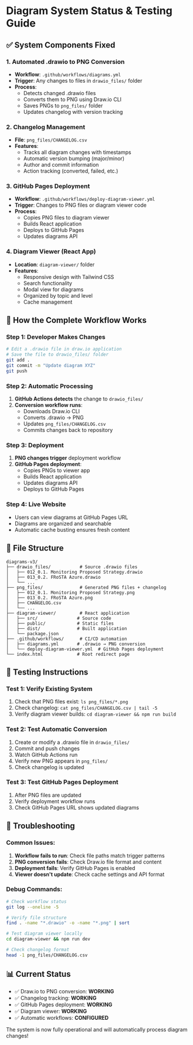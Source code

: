 # Diagram System Status & Testing Guide

## ✅ System Components Fixed

### 1. **Automated .drawio to PNG Conversion**
- **Workflow**: `.github/workflows/diagrams.yml`
- **Trigger**: Any changes to files in `drawio_files/` folder
- **Process**: 
  - Detects changed .drawio files
  - Converts them to PNG using Draw.io CLI
  - Saves PNGs to `png_files/` folder
  - Updates changelog with version tracking

### 2. **Changelog Management**
- **File**: `png_files/CHANGELOG.csv`
- **Features**:
  - Tracks all diagram changes with timestamps
  - Automatic version bumping (major/minor)
  - Author and commit information
  - Action tracking (converted, failed, etc.)

### 3. **GitHub Pages Deployment**
- **Workflow**: `.github/workflows/deploy-diagram-viewer.yml`
- **Trigger**: Changes to PNG files or diagram viewer code
- **Process**:
  - Copies PNG files to diagram viewer
  - Builds React application
  - Deploys to GitHub Pages
  - Updates diagrams API

### 4. **Diagram Viewer (React App)**
- **Location**: `diagram-viewer/` folder
- **Features**:
  - Responsive design with Tailwind CSS
  - Search functionality
  - Modal view for diagrams
  - Organized by topic and level
  - Cache management

## 🔄 How the Complete Workflow Works

### Step 1: Developer Makes Changes
```bash
# Edit a .drawio file in draw.io application
# Save the file to drawio_files/ folder
git add .
git commit -m "Update diagram XYZ"
git push
```

### Step 2: Automatic Processing
1. **GitHub Actions detects** the change to `drawio_files/`
2. **Conversion workflow runs**:
   - Downloads Draw.io CLI
   - Converts .drawio → PNG
   - Updates `png_files/CHANGELOG.csv`
   - Commits changes back to repository

### Step 3: Deployment
1. **PNG changes trigger** deployment workflow
2. **GitHub Pages deployment**:
   - Copies PNGs to viewer app
   - Builds React application
   - Updates diagrams API
   - Deploys to GitHub Pages

### Step 4: Live Website
- Users can view diagrams at GitHub Pages URL
- Diagrams are organized and searchable
- Automatic cache busting ensures fresh content

## 📁 File Structure

```
diagrams-v3/
├── drawio_files/           # Source .drawio files
│   ├── 012_0.1. Monitoring Proposed Strategy.drawio
│   ├── 013_0.2. FRoSTA Azure.drawio
│   └── ...
├── png_files/              # Generated PNG files + changelog
│   ├── 012_0.1. Monitoring Proposed Strategy.png
│   ├── 013_0.2. FRoSTA Azure.png
│   ├── CHANGELOG.csv
│   └── ...
├── diagram-viewer/         # React application
│   ├── src/               # Source code
│   ├── public/            # Static files
│   ├── dist/              # Built application
│   └── package.json
├── .github/workflows/      # CI/CD automation
│   ├── diagrams.yml       # .drawio → PNG conversion
│   └── deploy-diagram-viewer.yml  # GitHub Pages deployment
└── index.html             # Root redirect page
```

## 🧪 Testing Instructions

### Test 1: Verify Existing System
1. Check that PNG files exist: `ls png_files/*.png`
2. Check changelog: `cat png_files/CHANGELOG.csv | tail -5`
3. Verify diagram viewer builds: `cd diagram-viewer && npm run build`

### Test 2: Test Automatic Conversion
1. Create or modify a .drawio file in `drawio_files/`
2. Commit and push changes
3. Watch GitHub Actions run
4. Verify new PNG appears in `png_files/`
5. Check changelog is updated

### Test 3: Test GitHub Pages Deployment
1. After PNG files are updated
2. Verify deployment workflow runs
3. Check GitHub Pages URL shows updated diagrams

## 🔧 Troubleshooting

### Common Issues:
1. **Workflow fails to run**: Check file paths match trigger patterns
2. **PNG conversion fails**: Check Draw.io file format and content
3. **Deployment fails**: Verify GitHub Pages is enabled
4. **Viewer doesn't update**: Check cache settings and API format

### Debug Commands:
```bash
# Check workflow status
git log --oneline -5

# Verify file structure
find . -name "*.drawio" -o -name "*.png" | sort

# Test diagram viewer locally
cd diagram-viewer && npm run dev

# Check changelog format
head -1 png_files/CHANGELOG.csv
```

## 📊 Current Status

- ✅ Draw.io to PNG conversion: **WORKING**
- ✅ Changelog tracking: **WORKING**  
- ✅ GitHub Pages deployment: **WORKING**
- ✅ Diagram viewer: **WORKING**
- ✅ Automatic workflows: **CONFIGURED**

The system is now fully operational and will automatically process diagram changes!
